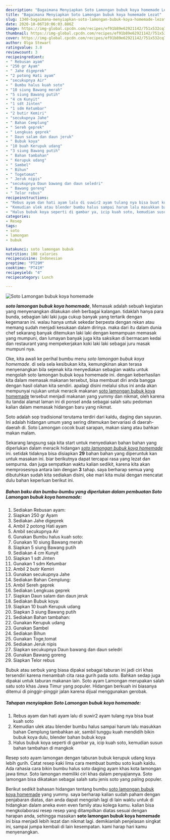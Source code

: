 ```yaml
---
description: "Bagaimana Menyiapkan Soto Lamongan bubuk koya homemade Lezat"
title: "Bagaimana Menyiapkan Soto Lamongan bubuk koya homemade Lezat"
slug: 1340-bagaimana-menyiapkan-soto-lamongan-bubuk-koya-homemade-lezat
date: 2020-10-06T10:06:03.886Z
image: https://img-global.cpcdn.com/recipes/ef91b89e62921142/751x532cq70/soto-lamongan-bubuk-koya-homemade-foto-resep-utama.jpg
thumbnail: https://img-global.cpcdn.com/recipes/ef91b89e62921142/751x532cq70/soto-lamongan-bubuk-koya-homemade-foto-resep-utama.jpg
cover: https://img-global.cpcdn.com/recipes/ef91b89e62921142/751x532cq70/soto-lamongan-bubuk-koya-homemade-foto-resep-utama.jpg
author: Olga Stewart
ratingvalue: 3.8
reviewcount: 3
recipeingredient:
- " Rebusan ayam"
- "250 gr Ayam"
- " Jahe digeprek"
- "2 potong Hati ayam"
- "secukupnya Air"
- " Bumbu halus kuah soto"
- "10 siung Bawang merah"
- "5 siung Bawang putih"
- "4 cm Kunyit"
- "1 sdt Jinten"
- "1 sdm Ketumbar"
- "2 butir Kemiri"
- "secukupnya Jahe"
- " Bahan Cemplung"
- " Sereh geprek"
- " Lengkuas geprek"
- " Daun salam dan daun jeruk"
- " Bubuk koya"
- "10 buah Kerupuk udang"
- "3 siung Bawang putih"
- " Bahan tambahan"
- " Kerupuk udang"
- " Sambel"
- " Bihun"
- " Togetomat"
- " Jeruk nipis"
- "secukupnya Daun bawang dan daun seledri"
- " Bawang goreng"
- " Telor rebus"
recipeinstructions:
- "Rebus ayam dan hati ayam lalu di suwir2 ayam tulang nya bisa buat kuah soto"
- "Kemudian ulek atau blender bumbu halus sampai harum lalu masukkan bahan Cemplung tambahkan air, sambil tunggu kuah mendidih bikin bubuk koya dulu, blender bahan bubuk koya"
- "Halus bubuk koya seperti di gambar ya, icip kuah soto, kemudian susun bahan tambahan di mangkok"
categories:
- Resep
tags:
- soto
- lamongan
- bubuk

katakunci: soto lamongan bubuk 
nutrition: 108 calories
recipecuisine: Indonesian
preptime: "PT29M"
cooktime: "PT41M"
recipeyield: "4"
recipecategory: Lunch

---
```



![Soto Lamongan bubuk koya homemade](https://img-global.cpcdn.com/recipes/ef91b89e62921142/751x532cq70/soto-lamongan-bubuk-koya-homemade-foto-resep-utama.jpg)

<b><i>soto lamongan bubuk koya homemade</i></b>, Memasak adalah sebuah kegiatan yang menyenangkan dilakukan oleh berbagai kalangan. tidaklah hanya para bunda, sebagian laki laki juga cukup banyak yang tertarik dengan kegemaran ini. walau hanya untuk sekedar berpesta dengan rekan atau memang sudah menjadi kesukaan dalam dirinya. maka dari itu dalam dunia chef sekarang banyak ditemukan laki laki dengan kemampuan memasak yang mumpuni, dan lumayan banyak juga kita saksikan di bermacam kedai dan restaurant yang mempekerjakan koki laki laki sebagai juru masak mumpuni nya.

Oke, kita awali ke perihal bumbu menu <i>soto lamongan bubuk koya homemade</i>. di sela sela kesibukan kita, kemungkinan akan terasa menyenangkan bila sejenak kita menyediakan sebagian waktu untuk mengolah soto lamongan bubuk koya homemade ini. dengan keberhasilan kita dalam memasak makanan tersebut, bisa membuat diri anda bangga dengan hasil olahan kita sendiri. apalagi disini melalui situs ini anda akan mempunyai rujukan untuk meracik makanan <u>soto lamongan bubuk koya homemade</u> tersebut menjadi makanan yang yummy dan nikmat, oleh karena itu tandai alamat laman ini di ponsel anda sebagai salah satu pedoman kalian dalam memasak hidangan baru yang nikmat.

Soto adalah sop tradisional terutama terdiri dari kaldu, daging dan sayuran. Ini adalah hidangan umum yang sering ditemukan bervariasi di daerah-daerah di. Soto Lamongan cocok buat sarapan, makan siang atau bahkan makan malam.


Sekarang langsung saja kita start untuk menyediakan bahan bahan yang diperlukan dalam meracik hidangan <u><i>soto lamongan bubuk koya homemade</i></u> ini. setidak tidaknya bisa disiapkan <b>29</b> bahan bahan yang diperuntuk kan untuk masakan ini. biar berikutnya dapat tercapai rasa yang lezat dan sempurna. dan juga sempatkan waktu kalian sedikit, karena kita akan memprosesnya antara lain dengan <b>3</b> tahap. saya berharap semua yang dibutuhkan sudah kita sediakan disini, oke mari kita mulai dengan mencatat dulu bahan keperluan berikut ini.

<!--inarticleads1-->

##### Bahan baku dan bumbu-bumbu yang diperlukan dalam pembuatan Soto Lamongan bubuk koya homemade:

1. Sediakan  Rebusan ayam:
1. Siapkan 250 gr Ayam
1. Sediakan  Jahe digeprek
1. Ambil 2 potong Hati ayam
1. Ambil secukupnya Air
1. Gunakan  Bumbu halus kuah soto:
1. Gunakan 10 siung Bawang merah
1. Siapkan 5 siung Bawang putih
1. Sediakan 4 cm Kunyit
1. Siapkan 1 sdt Jinten
1. Gunakan 1 sdm Ketumbar
1. Ambil 2 butir Kemiri
1. Gunakan secukupnya Jahe
1. Sediakan  Bahan Cemplung:
1. Ambil  Sereh geprek
1. Sediakan  Lengkuas geprek
1. Siapkan  Daun salam dan daun jeruk
1. Sediakan  Bubuk koya:
1. Siapkan 10 buah Kerupuk udang
1. Siapkan 3 siung Bawang putih
1. Sediakan  Bahan tambahan:
1. Gunakan  Kerupuk udang
1. Gunakan  Sambel
1. Sediakan  Bihun
1. Gunakan  Toge,tomat
1. Sediakan  Jeruk nipis
1. Siapkan secukupnya Daun bawang dan daun seledri
1. Gunakan  Bawang goreng
1. Siapkan  Telor rebus


Bubuk atau serbuk yang biasa dipakai sebagai taburan ini jadi ciri khas tersendiri karena menambah cita rasa gurih pada soto. Bahkan sedap juga dipakai untuk taburan makanan lain. Soto ayam Lamongan merupakan salah satu soto khas Jawa Timur yang populer. Hidangan berkuah ini biasanya ditemui di pinggir-pinggir jalan karena dijual menggunakan gerobak. 

<!--inarticleads2-->

##### Tahapan menyiapkan Soto Lamongan bubuk koya homemade:

1. Rebus ayam dan hati ayam lalu di suwir2 ayam tulang nya bisa buat kuah soto
1. Kemudian ulek atau blender bumbu halus sampai harum lalu masukkan bahan Cemplung tambahkan air, sambil tunggu kuah mendidih bikin bubuk koya dulu, blender bahan bubuk koya
1. Halus bubuk koya seperti di gambar ya, icip kuah soto, kemudian susun bahan tambahan di mangkok


Resep soto ayam lamongan dengan taburan bubuk kerupuk udang koya lebih gurih. Catat resep kaki lima cara membuat bumbu soto kuah kaldu. Ada rahasia cara bikin bumbu halus soto daging ayam khas kota lamongan jawa timur. Soto lamongan memiliki ciri khas dalam penyajiannya. Soto lamongan bisa dikatakan sebagai salah satu jenis soto yang paling populer. 

Berikut sedikit bahasan hidangan tentang bumbu <u>soto lamongan bubuk koya homemade</u> yang yummy. saya berharap kalian sudah paham dengan penjabaran diatas, dan anda dapat mengolah lagi di lain waktu untuk di hidangkan dalam aneka even even family atau kolega kamu. kalian bisa mengkolaborasi resep resep yang ditampilkan diatas sesuai dengan harapan anda, sehingga masakan <b>soto lamongan bubuk koya homemade</b> ini bisa menjadi lebih lezat dan nikmat lagi. demikianlah penjelasan singkat ini, sampai jumpa kembali di lain kesempatan. kami harap hari kamu menyenangkan.
